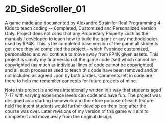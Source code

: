 # 2D_SideScroller_01
A game made and documented by Alexandre Strain for Real Programming 4 Kids to teach coding -- Completed, Customized and Personalized Version Only.
Project does not consist of any Proprietary Property such as the manuals I developed to teach how to build the game or any methodologies used by RP4K. This is the completed base version of the game all students get once they've completed the project - which I've since customized, personalized and will continue to move away from RP4K given assets. This project is simply my final version of the game code itself which cannot be copyrighted (as much as individual lines of code cannot be copyrighted) and all such processes used to teach this code have been removed and/or not included as agreed upon by both parties. Comments left in code are there to help me remember concepts for future projects of mine.

Note this project is and was intentionally written in a way that students aged 7-17 with varying experience levels can code and have fun. The project was designed as a starting framework and therefore purpose of each feature held the intent students would further develop on them long after the course was over. Later revisions of my version of this game will aim to complete it and move away from the original design. 
